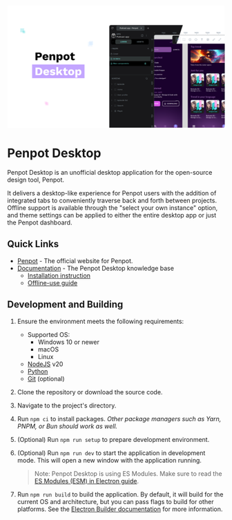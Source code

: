 ![Penpot Desktop](./penpot-desktop-banner.png)

# Penpot Desktop

Penpot Desktop is an unofficial desktop application for the open-source design tool, Penpot.

It delivers a desktop-like experience for Penpot users with the addition of integrated tabs to conveniently traverse back and forth between projects. Offline support is available through the "select your own instance" option, and theme settings can be applied to either the entire desktop app or just the Penpot dashboard.

## Quick Links

- [Penpot](https://penpot.app/) - The official website for Penpot.
- [Documentation](https://github.com/author-more/penpot-desktop/wiki) - The Penpot Desktop knowledge base
  - [Installation instruction](https://github.com/author-more/penpot-desktop/wiki/Installation)
  - [Offline-use guide](https://github.com/author-more/penpot-desktop/wiki/Self%E2%80%90hosting)

## Development and Building

1. Ensure the environment meets the following requirements:
   - Supported OS:
     - Windows 10 or newer
     - macOS
     - Linux
   - [NodeJS](https://nodejs.org/) v20
   - [Python](https://www.python.org/)
   - [Git](https://git-scm.com/) (optional)
1. Clone the repository or download the source code.
1. Navigate to the project's directory.
1. Run `npm ci` to install packages.
   _Other package managers such as Yarn, PNPM, or Bun should work as well._
1. (Optional) Run `npm run setup` to prepare development environment.
1. (Optional) Run `npm run dev` to start the application in development mode. This will open a new window with the application running.

   > Note: Penpot Desktop is using ES Modules. Make sure to read the [ES Modules (ESM) in Electron guide](https://www.electronjs.org/docs/latest/tutorial/esm).

1. Run `npm run build` to build the application. By default, it will build for the current OS and architecture, but you can pass flags to build for other platforms. See the [Electron Builder documentation](https://www.electron.build/cli) for more information.
